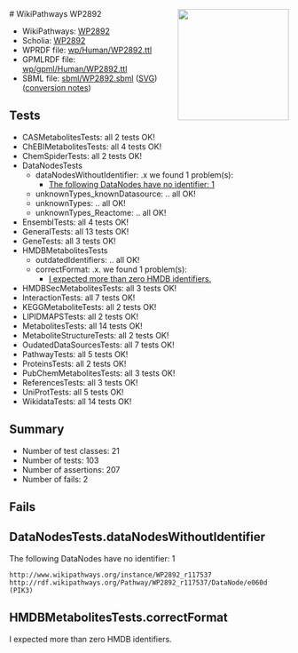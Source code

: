 <img style="float: right; width: 200px" src="../logo.png" />
# WikiPathways WP2892

* WikiPathways: [WP2892](https://identifiers.org/wikipathways:WP2892)
* Scholia: [WP2892](https://scholia.toolforge.org/wikipathways/WP2892)
* WPRDF file: [wp/Human/WP2892.ttl](../wp/Human/WP2892.ttl)
* GPMLRDF file: [wp/gpml/Human/WP2892.ttl](../wp/gpml/Human/WP2892.ttl)
* SBML file: [sbml/WP2892.sbml](../sbml/WP2892.sbml) ([SVG](../sbml/WP2892.svg)) ([conversion notes](../sbml/WP2892.txt))

## Tests
* CASMetabolitesTests: all 2 tests OK!
* ChEBIMetabolitesTests: all 4 tests OK!
* ChemSpiderTests: all 2 tests OK!
* DataNodesTests
    * dataNodesWithoutIdentifier: .x we found 1 problem(s):
        * [The following DataNodes have no identifier: 1](#d2d32fa0)
    * unknownTypes_knownDatasource: .. all OK!
    * unknownTypes: .. all OK!
    * unknownTypes_Reactome: .. all OK!
* EnsemblTests: all 4 tests OK!
* GeneralTests: all 13 tests OK!
* GeneTests: all 3 tests OK!
* HMDBMetabolitesTests
    * outdatedIdentifiers: .. all OK!
    * correctFormat: .x. we found 1 problem(s):
        * [I expected more than zero HMDB identifiers.](#ad154c1e)
* HMDBSecMetabolitesTests: all 3 tests OK!
* InteractionTests: all 7 tests OK!
* KEGGMetaboliteTests: all 2 tests OK!
* LIPIDMAPSTests: all 2 tests OK!
* MetabolitesTests: all 14 tests OK!
* MetaboliteStructureTests: all 2 tests OK!
* OudatedDataSourcesTests: all 7 tests OK!
* PathwayTests: all 5 tests OK!
* ProteinsTests: all 2 tests OK!
* PubChemMetabolitesTests: all 3 tests OK!
* ReferencesTests: all 3 tests OK!
* UniProtTests: all 5 tests OK!
* WikidataTests: all 14 tests OK!


## Summary

* Number of test classes: 21
* Number of tests: 103
* Number of assertions: 207
* Number of fails: 2

## Fails

<a name="d2d32fa0" />

## DataNodesTests.dataNodesWithoutIdentifier

The following DataNodes have no identifier: 1
```
http://www.wikipathways.org/instance/WP2892_r117537 http://rdf.wikipathways.org/Pathway/WP2892_r117537/DataNode/e060d (PIK3)
```

<a name="ad154c1e" />

## HMDBMetabolitesTests.correctFormat

I expected more than zero HMDB identifiers.
